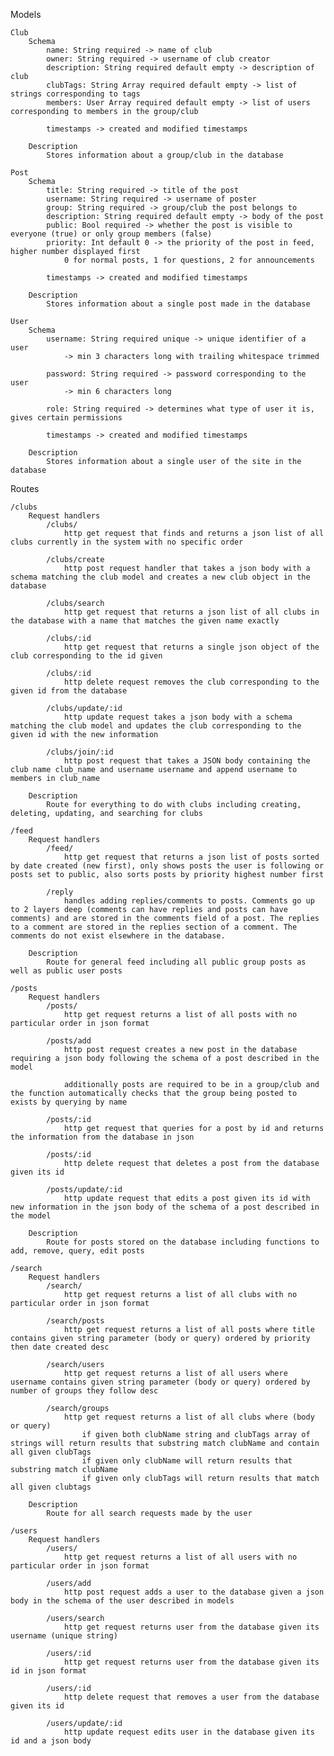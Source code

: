Models

    Club
        Schema
            name: String required -> name of club
            owner: String required -> username of club creator
            description: String required default empty -> description of club
            clubTags: String Array required default empty -> list of strings corresponding to tags
            members: User Array required default empty -> list of users corresponding to members in the group/club
            
            timestamps -> created and modified timestamps
        
        Description
            Stores information about a group/club in the database

    Post
        Schema
            title: String required -> title of the post
            username: String required -> username of poster
            group: String required -> group/club the post belongs to
            description: String required default empty -> body of the post
            public: Bool required -> whether the post is visible to everyone (true) or only group members (false)
            priority: Int default 0 -> the priority of the post in feed, higher number displayed first
                0 for normal posts, 1 for questions, 2 for announcements

            timestamps -> created and modified timestamps

        Description
            Stores information about a single post made in the database

    User
        Schema
            username: String required unique -> unique identifier of a user
                -> min 3 characters long with trailing whitespace trimmed

            password: String required -> password corresponding to the user
                -> min 6 characters long

            role: String required -> determines what type of user it is, gives certain permissions
            
            timestamps -> created and modified timestamps
        
        Description
            Stores information about a single user of the site in the database

Routes

    /clubs
        Request handlers
            /clubs/
                http get request that finds and returns a json list of all clubs currently in the system with no specific order

            /clubs/create
                http post request handler that takes a json body with a schema matching the club model and creates a new club object in the database

            /clubs/search
                http get request that returns a json list of all clubs in the database with a name that matches the given name exactly

            /clubs/:id
                http get request that returns a single json object of the club corresponding to the id given

            /clubs/:id
                http delete request removes the club corresponding to the given id from the database

            /clubs/update/:id
                http update request takes a json body with a schema matching the club model and updates the club corresponding to the given id with the new information
	        
            /clubs/join/:id
        	    http post request that takes a JSON body containing the club name club_name and username username and append username to members in club_name
        
        Description
            Route for everything to do with clubs including creating, deleting, updating, and searching for clubs

    /feed
        Request handlers
            /feed/
                http get request that returns a json list of posts sorted by date created (new first), only shows posts the user is following or posts set to public, also sorts posts by priority highest number first

            /reply
                handles adding replies/comments to posts. Comments go up to 2 layers deep (comments can have replies and posts can have comments) and are stored in the comments field of a post. The replies to a comment are stored in the replies section of a comment. The comments do not exist elsewhere in the database.

        Description
            Route for general feed including all public group posts as well as public user posts

    /posts
        Request handlers
            /posts/
                http get request returns a list of all posts with no particular order in json format

            /posts/add
                http post request creates a new post in the database requiring a json body following the schema of a post described in the model

                additionally posts are required to be in a group/club and the function automatically checks that the group being posted to exists by querying by name

            /posts/:id
                http get request that queries for a post by id and returns the information from the database in json

            /posts/:id
                http delete request that deletes a post from the database given its id

            /posts/update/:id
                http update request that edits a post given its id with new information in the json body of the schema of a post described in the model

        Description
            Route for posts stored on the database including functions to add, remove, query, edit posts

    /search
        Request handlers
            /search/
                http get request returns a list of all clubs with no particular order in json format

            /search/posts
                http get request returns a list of all posts where title contains given string parameter (body or query) ordered by priority then date created desc 

            /search/users
                http get request returns a list of all users where username contains given string parameter (body or query) ordered by number of groups they follow desc
            
            /search/groups
                http get request returns a list of all clubs where (body or query)
                    if given both clubName string and clubTags array of strings will return results that substring match clubName and contain all given clubTags
                    if given only clubName will return results that substring match clubName
                    if given only clubTags will return results that match all given clubtags

        Description
            Route for all search requests made by the user

    /users
        Request handlers
            /users/ 
                http get request returns a list of all users with no particular order in json format

            /users/add
                http post request adds a user to the database given a json body in the schema of the user described in models

            /users/search
                http get request returns user from the database given its username (unique string)

            /users/:id
                http get request returns user from the database given its id in json format

            /users/:id
                http delete request that removes a user from the database given its id

            /users/update/:id
                http update request edits user in the database given its id and a json body

